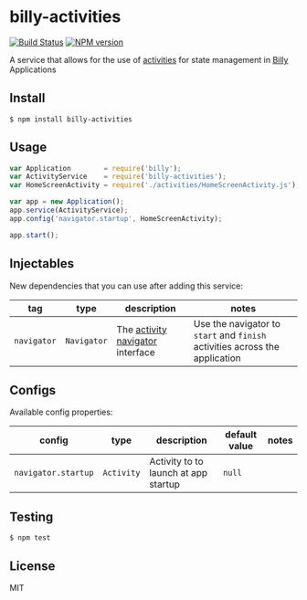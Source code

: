# billy-activities

[![Build Status](https://travis-ci.org/bvalosek/billy-activities.png?branch=master)](https://travis-ci.org/bvalosek/billy-activities)
[![NPM version](https://badge.fury.io/js/billy-activities.png)](http://badge.fury.io/js/billy-activities)

A service that allows for the use of
[activities](https://github.com/bvalosek/activities) for state management in
[Billy](https://github.com/bvalosek/billy) Applications

## Install

```
$ npm install billy-activities
```

## Usage

```javascript
var Application        = require('billy');
var ActivityService    = require('billy-activities');
var HomeScreenActivity = require('./activities/HomeScreenActivity.js');

var app = new Application();
app.service(ActivityService);
app.config('navigator.startup', HomeScreenActivity);

app.start();
```

## Injectables

New dependencies that you can use after adding this service:

 tag | type |description | notes
-----|------|------------|-------
`navigator` | `Navigator` | The [activity navigator](https://github.com/bvalosek/activities/blob/master/lib/Navigator.js) interface | Use the navigator to `start` and `finish` activities across the application

## Configs

Available config properties:

 config | type | description | default value | notes
--------|------|-------------|---------------|------
 `navigator.startup` | `Activity` | Activity to to launch at app startup | `null` | |

## Testing

```
$ npm test
```

## License

MIT

